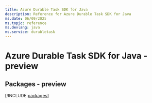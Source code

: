 ```yaml
---
title: Azure Durable Task SDK for Java
description: Reference for Azure Durable Task SDK for Java
ms.date: 06/09/2025
ms.topic: reference
ms.devlang: java
ms.service: durabletask
---
```

# Azure Durable Task SDK for Java - preview
## Packages - preview
[!INCLUDE [packages](durable-task-index.md)]